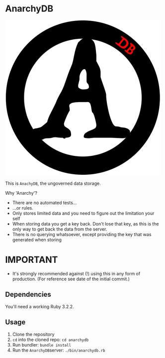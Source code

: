 # AnarchyDB

![anarchydb-logo.jpg](images%2Fanarchydb-logo.jpg)

This is `AnachyDB`, the ungoverned data storage.

Why 'Anarchy'?

* There are no automated tests…
* …or rules.
* Only stores limited data and you need to figure out the limitation your self
* When storing data you get a key back. Don't lose that key, as this is the only way to get back the data from the server. 
* There is no querying whatsoever, except providing the key that was generated when storing

# IMPORTANT

* It's strongly recommended against (!) using this in any form of production. (For reference see date of the initial commit.)

## Dependencies

You'll need a working Ruby 3.2.2.

## Usage

1. Clone the repository
2. `cd` into the cloned repo: `cd anarchydb`
3. Run bundler: `bundle install`
4. Run the `AnarchyDB`server: `./bin/anarchydb.rb`
